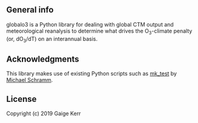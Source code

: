 ## General info
globalo3 is a Python library for dealing with global CTM output and meteorological reanalysis to determine what drives the O<sub>3</sub>-climate penalty (or, dO<sub>3</sub>/dT) on an interannual basis.

## Acknowledgments
This library makes use of existing Python scripts such as [mk_test](https://github.com/mps9506/Mann-Kendall-Trend/blob/master/mk_test.py) by [Michael Schramm](https://github.com/mps9506).

## License
Copyright (c) 2019 Gaige Kerr
